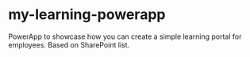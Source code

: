 # my-learning-powerapp
PowerApp to showcase how you can create a simple learning portal for employees. Based on SharePoint list.
